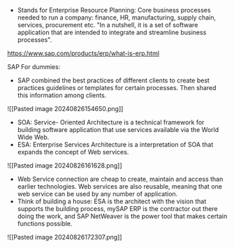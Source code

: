 - Stands for Enterprise Resource Planning: Core business processes needed to run a company: finance, HR, manufacturing, supply chain, services, procurement etc. "In a nutshell, it is a set of software application that are intended to integrate and streamline business processes".

https://www.sap.com/products/erp/what-is-erp.html

SAP For dummies:

+ SAP combined the best practices of different clients to create best practices guidelines or templates for certain processes. Then shared this information among clients. 

![[Pasted image 20240826154650.png]]

+ SOA: Service- Oriented Architecture is a technical framework for building software application that use services available via the World Wide Web. 
+ ESA: Enterprise Services Architecture is a interpretation of SOA that expands the concept of Web services.

![[Pasted image 20240826161628.png]]

+ Web Service connection are cheap to create, maintain and access than earlier technologies. Web services are also reusable, meaning that one web service can be used by any number of application. 
+ Think of building a house: ESA is the architect with the vision that supports
the building process, mySAP ERP is the contractor out there doing the work,
and SAP NetWeaver is the power tool that makes certain functions possible.

![[Pasted image 20240826172307.png]]

